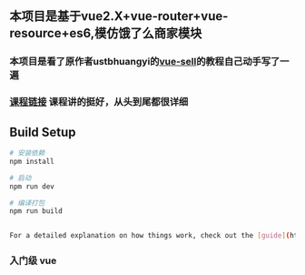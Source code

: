 ## 本项目是基于vue2.X+vue-router+vue-resource+es6,模仿饿了么商家模块

### 本项目是看了原作者ustbhuangyi的[vue-sell](https://github.com/ustbhuangyi/vue-sell)的教程自己动手写了一遍
### [课程链接](http://coding.imooc.com/class/74.html) 课程讲的挺好，从头到尾都很详细

## Build Setup

``` bash
# 安装依赖
npm install

# 启动
npm run dev

# 编译打包
npm run build


For a detailed explanation on how things work, check out the [guide](http://vuejs-templates.github.io/webpack/) and [docs for vue-loader](http://vuejs.github.io/vue-loader).
```

### 入门级 vue